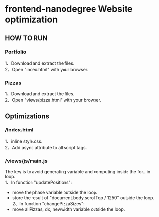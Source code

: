 # frontend-nanodegree Website optimization


## HOW TO RUN
### Portfolio
1、Download and extract the files. <br>
2、Open "index.html" with your browser.

### Pizzas
1、Download and extract the files. <br>
2、Open "views/pizza.html" with your browser.

## Optimizations
### /index.html
1、inline style.css. <br>
2、Add async attribute to all script tags. <br>
### /views/js/main.js
The key is to avoid generating variable and computing inside the for...in loop. <br>
1、In function "updatePositions": <br>
+ move the phase variable outside the loop.
+ store the result of "document.body.scrollTop / 1250" outside the loop.
2、In function "changePizzaSizes": <br>
+ move allPizzas, dx, newwidth variable outside the loop.
